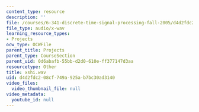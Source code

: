 ```yaml
---
content_type: resource
description: ''
file: /courses/6-341-discrete-time-signal-processing-fall-2005/d4d2fdc208cf749a925ab7bc30ad3140_xshi.wav
file_type: audio/x-wav
learning_resource_types:
- Projects
ocw_type: OCWFile
parent_title: Projects
parent_type: CourseSection
parent_uid: 0d6abafb-55bb-d2d0-610e-ff377147d3aa
resourcetype: Other
title: xshi.wav
uid: d4d2fdc2-08cf-749a-925a-b7bc30ad3140
video_files:
  video_thumbnail_file: null
video_metadata:
  youtube_id: null
---
```

